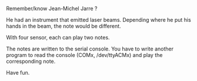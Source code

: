 Remember/know Jean-Michel Jarre ?

He had an instrument that emitted laser beams. Depending where he put his hands in the beam, the note would be different.

With four sensor, each can play two notes.

The notes are written to the serial console.
You have to write another program to read the console (COMx, /dev/ttyACMx) and play the corresponding note.

Have fun.
